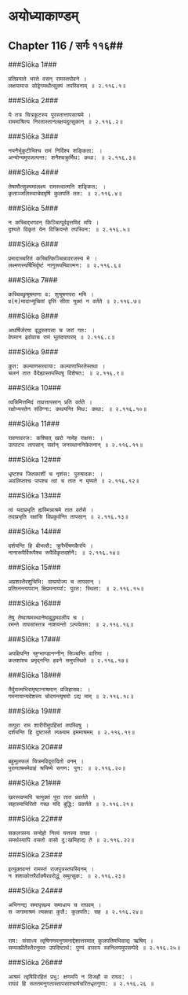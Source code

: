 अयोध्याकाण्डम्
===============================


## Chapter 116  / सर्गः ११६##


###Slōka 1###


    प्रतिप्रयाते भरते वसन् रामस्तपोवने ।
    लक्षयामास सोद्वेगमथौत्सुक्यं तपस्विनाम् ॥ २.११६.१॥


###Slōka 2###


    ये तत्र चित्रकूटस्य पुरस्तात्तापसाश्रमे ।
    राममाश्रित्य निरतास्तानलक्षयदुत्सुकान् ॥ २.११६.२॥


###Slōka 3###


    नयनैर्भुकुटीभिश्च रामं निर्दिश्य शङ्किता: ।
    अन्योन्यमुपजल्पन्त: शनैश्चक्रुर्मिथ: कथा: ॥ २.११६.३॥


###Slōka 4###


    तेषामौत्सुक्यमालक्ष्य रामस्त्वात्मनि शङ्कित: ।
    कृताञ्जलिरुवाचेदमृषिं कुलपतिं तत: ॥ २.११६.४॥


###Slōka 5###


    न कच्चिद्भगवन् किञ्चित्पूर्ववृत्तमिदं मयि ।
    दृश्यते विकृतं येन विक्रियन्ते तपस्विन: ॥ २.११६.५॥


###Slōka 6###


    प्रमादाच्चरितं कच्चित्किञ्चिन्नावरजस्य मे ।
    लक्ष्मणस्यर्षिभिर्दृष्टं नानुरूपमिवात्मन: ॥ २.११६.६॥


###Slōka 7###


    कच्चिच्छुश्रूषमाणा व: शुश्रूषणपरा मयि ।
    प्र(म)मादाभ्युचितां वृत्तिं सीता युक्तं न वर्तते ॥ २.११६.७॥


###Slōka 8###


    अथर्षिर्जरया वृद्धस्तपसा च जरां गत: ।
    वेपमान इवोवाच रामं भूतदयापरम् ॥ २.११६.८॥


###Slōka 9###


    कुत: कल्याणसत्त्वाया: कल्याणाभिरतेस्तथा ।
    चलनं तात वैदेह्यास्तपस्विषु विशेषत: ॥ २.११६.९॥


###Slōka 10###


    त्वन्निमित्तमिदं तावत्तापसान् प्रति वर्तते ।
    रक्षोभ्यस्तेन संविग्ना: कथयन्ति मिथ: कथा: ॥ २.११६.१०॥


###Slōka 11###


    रावणावरज: कश्चित् खरो नामेह राक्षस: ।
    उत्पाट्य तापसान् सर्वान् जनस्थाननिकेतनान् ॥ २.११६.११॥


###Slōka 12###


    धृष्टश्च जितकाशीं च नृशंस: पुरुषादक: ।
    अवलिप्तश्च पापश्च त्वां च तात न मृष्यते ॥ २.११६.१२॥


###Slōka 13###


    त्वं यदाप्रभृति ह्यस्मिन्नाश्रमे तात वर्तसे ।
    तदाप्रभृति रक्षांसि विप्रकुर्वन्ति तापसान् ॥ २.११६.१३॥


###Slōka 14###


    दर्शयन्ति हि बीभत्सै: क्रूरैर्भीषणकैरपि ।
    नानारूपैर्विरूपैश्च रूपैर्विकृतदर्शनै: ॥ २.११६.१४॥


###Slōka 15###


    अप्रशस्तैरशुचिभि: सम्प्रयोज्य च तापसान् ।
    प्रतिघ्नन्त्यपरान् क्षिप्रमनार्य्या: पुरत: स्थिता: ॥ २.११६.१५॥


###Slōka 16###


    तेषु तेष्वाश्रमस्थानेष्वबुद्धमवलीय च ।
    रमन्ते तापसांस्तत्र नाशयन्तो ऽल्पयेतस: ॥ २.११६.१६॥


###Slōka 17###


    अपक्षिपन्ति स्रुग्भाण्डानग्नीन् सिञ्चन्ति वारिणा ।
    कलशांश्च प्रमृद्नन्ति हवने समुपस्थिते ॥ २.११६.१७॥


###Slōka 18###


    तैर्दुरात्मभिरामृष्टानाश्रमान् प्रजिहासव: ।
    गमनायान्यदेशस्य चोदयन्त्यृषयो ऽद्य माम् ॥ २.११६.१८॥


###Slōka 19###


    तत्पुरा राम शारीरीमुपहिंसां तपस्विषु ।
    दर्शयन्ति हि दुष्टास्ते त्यक्ष्याम इममाश्रमम् ॥ २.११६.१९॥


###Slōka 20###


    बहुमूलफलं चित्रमविदूरादितो वनम् ।
    पुराणाश्रममेवाहं श्रयिष्ये सगण: पुन: ॥ २.११६.२०॥


###Slōka 21###


    खरस्त्वय्यपि चायुक्तं पुरा तात प्रवर्त्तते ।
    सहास्माभिरितो गच्छ यदि बुद्धि: प्रवर्त्तते ॥ २.११६.२१॥


###Slōka 22###


    सकलत्रस्य सन्देहो नित्यं यत्तस्य राघव ।
    समर्थस्यापि वसतो वासो दु:खमिहाद्य ते ॥ २.११६.२२॥


###Slōka 23###


    इत्युक्तवन्तं रामस्तं राजपुत्रस्तपस्विनम् ।
    न शशाकोत्तरैर्वाक्यैरवरोद्धुं समुत्सुक: ॥ २.११६.२३॥


###Slōka 24###


    अभिनन्द्य समापृच्छ्य समाधाय च राघवम् ।
    स जगामाश्रमं त्यक्त्वा कुलै: कुलपति: सह ॥ २.११६.२४॥


###Slōka 25###


    राम: संसाध्य त्वृषिगणमनुगमनाद्देशात्तस्मात् कुलपतिमभिवाद्य ऋषिम् ।
    सम्यक्प्रीतैस्तैरनुमत उपदिष्टार्थ: पुण्यं वासाय स्वनिलयमुपसम्पेदे ॥ २.११६.२५॥


###Slōka 26###


    आश्रमं त्वृषिविरहितं प्रभु: क्षणमपि न विजहौ स राघव: ।
    राघवं हि सततमनुगतास्तापसाश्चार्षचरितधृतगुणा: ॥ २.११६.२६ ॥



